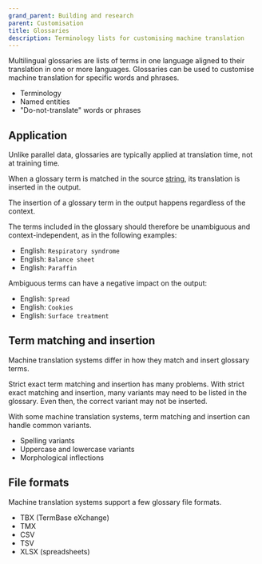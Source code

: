 ```yaml
---
grand_parent: Building and research
parent: Customisation
title: Glossaries
description: Terminology lists for customising machine translation
---
```


Multilingual glossaries are lists of terms in one language aligned to their translation in one or more languages.
Glossaries can be used to customise machine translation for specific words and phrases.
- Terminology
- Named entities
- "Do-not-translate" words or phrases

## Application

Unlike parallel data, glossaries are typically applied at translation time, not at training time.

When a glossary term is matched in the source [string](concepts/string.md), its translation is inserted in the output.

The insertion of a glossary term in the output happens regardless of the context.

The terms included in the glossary should therefore be unambiguous and context-independent, as in the following examples:
- English: `Respiratory syndrome`
- English: `Balance sheet`
- English: `Paraffin`

Ambiguous terms can have a negative impact on the output:
- English: `Spread`
- English: `Cookies`
- English: `Surface treatment`

## Term matching and insertion

Machine translation systems differ in how they match and insert glossary terms.

Strict exact term matching and insertion has many problems.
With strict exact matching and insertion, many variants may need to be listed in the glossary.
Even then, the correct variant may not be inserted.

With some machine translation systems, term matching and insertion can handle common variants.
- Spelling variants
- Uppercase and lowercase variants
- Morphological inflections

## File formats

Machine translation systems support a few glossary file formats.
- TBX (TermBase eXchange)
- TMX
- CSV
- TSV
- XLSX (spreadsheets)
